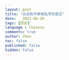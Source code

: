 ```yaml
---
layout: post
title: "从古到今宰相名字的变迁"
date:   2021-06-20
tags: [历史]
language : Chinese
comments: true
author: Zhen
toc: false
published: false
hidden: false
---
```


<!--stackedit_data:
eyJoaXN0b3J5IjpbLTYyODYxOTQ1N119
-->